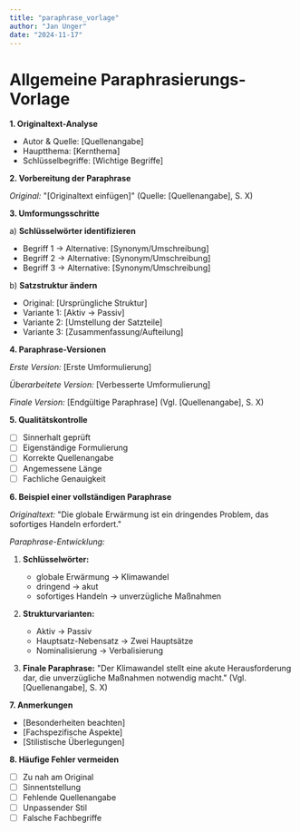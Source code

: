 ```yaml
---
title: "paraphrase_vorlage"
author: "Jan Unger"
date: "2024-11-17"
---
```


# Allgemeine Paraphrasierungs-Vorlage

**1. Originaltext-Analyse**
- Autor & Quelle: [Quellenangabe]
- Hauptthema: [Kernthema]
- Schlüsselbegriffe: [Wichtige Begriffe]

**2. Vorbereitung der Paraphrase**

*Original:*
"[Originaltext einfügen]"
(Quelle: [Quellenangabe], S. X)

**3. Umformungsschritte**

a) **Schlüsselwörter identifizieren**
- Begriff 1 → Alternative: [Synonym/Umschreibung]
- Begriff 2 → Alternative: [Synonym/Umschreibung]
- Begriff 3 → Alternative: [Synonym/Umschreibung]

b) **Satzstruktur ändern**
- Original: [Ursprüngliche Struktur]
- Variante 1: [Aktiv → Passiv]
- Variante 2: [Umstellung der Satzteile]
- Variante 3: [Zusammenfassung/Aufteilung]

**4. Paraphrase-Versionen**

*Erste Version:*
[Erste Umformulierung]

*Überarbeitete Version:*
[Verbesserte Umformulierung]

*Finale Version:*
[Endgültige Paraphrase]
(Vgl. [Quellenangabe], S. X)

**5. Qualitätskontrolle**

- [ ] Sinnerhalt geprüft
- [ ] Eigenständige Formulierung
- [ ] Korrekte Quellenangabe
- [ ] Angemessene Länge
- [ ] Fachliche Genauigkeit

**6. Beispiel einer vollständigen Paraphrase**

*Originaltext:*
"Die globale Erwärmung ist ein dringendes Problem, das sofortiges Handeln erfordert."

*Paraphrase-Entwicklung:*

1. **Schlüsselwörter:**
   - globale Erwärmung → Klimawandel
   - dringend → akut
   - sofortiges Handeln → unverzügliche Maßnahmen

2. **Strukturvarianten:**
   - Aktiv → Passiv
   - Hauptsatz-Nebensatz → Zwei Hauptsätze
   - Nominalisierung → Verbalisierung

3. **Finale Paraphrase:**
"Der Klimawandel stellt eine akute Herausforderung dar, die unverzügliche Maßnahmen notwendig macht."
(Vgl. [Quellenangabe], S. X)

**7. Anmerkungen**
- [Besonderheiten beachten]
- [Fachspezifische Aspekte]
- [Stilistische Überlegungen]

**8. Häufige Fehler vermeiden**
- [ ] Zu nah am Original
- [ ] Sinnentstellung
- [ ] Fehlende Quellenangabe
- [ ] Unpassender Stil
- [ ] Falsche Fachbegriffe
